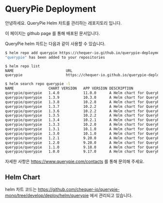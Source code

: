 # QueryPie Deployment

안녕하세요. QueryPie Helm 차트를 관리하는 레포지토리 입니다.

이 페이지는 github page 를 통해 배포된 문서입니다.

QueryPie helm 차트는 다음과 같이 사용할 수 있습니다.

```bash
$ helm repo add querypie https://chequer-io.github.io/querypie-deployment/helm-chart
"querypie" has been added to your repositories

$ helm repo list
NAME                       	URL    
querypie                   	https://chequer-io.github.io/querypie-deployment/helm-chart

$ helm search repo querypie -l
NAME            	CHART VERSION	APP VERSION	DESCRIPTION
querypie/querypie	1.4.0       	11.0.0     	A Helm chart for QueryPie
querypie/querypie	1.3.9        	10.3.0     	A Helm chart for QueryPie
querypie/querypie	1.3.8        	10.2.8     	A Helm chart for QueryPie
querypie/querypie	1.3.7        	10.2.2     	A Helm chart for QueryPie
querypie/querypie	1.3.6        	10.2.2     	A Helm chart for QueryPie
querypie/querypie	1.3.5        	10.2.2     	A Helm chart for QueryPie
querypie/querypie	1.3.4        	10.2.1     	A Helm chart for QueryPie
querypie/querypie	1.3.3        	10.2.0     	A Helm chart for QueryPie
querypie/querypie	1.3.1        	10.1.0     	A Helm chart for QueryPie (add rdp pvc) 
querypie/querypie	1.3.0        	10.1.0     	A Helm chart for QueryPie
querypie/querypie	1.2.1        	9.20.0     	A Helm chart for QueryPie
querypie/querypie	1.2.0        	9.20.0     	A Helm chart for QueryPie
querypie/querypie	1.1.0        	9.18.0     	A Helm chart for QueryPie
querypie/querypie	1.0.0        	9.17.0     	A Helm chart for QueryPie
```

자세한 사항은 https://www.querypie.com/contacts 를 통해 문의해 주세요.

## Helm Chart

helm 차트 코드는 https://github.com/chequer-io/querypie-mono/tree/develop/deploy/helm/querypie 에서 관리되고 있습니다.

